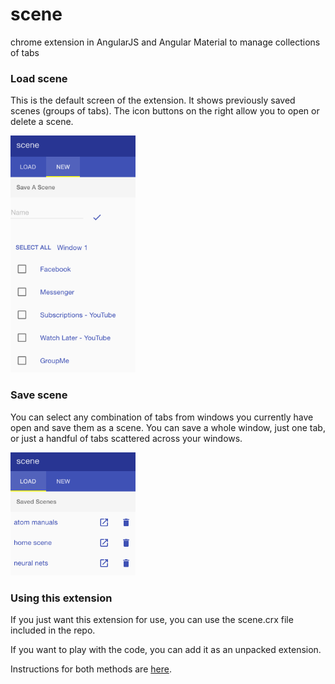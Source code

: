 # scene
chrome extension in AngularJS and Angular Material to manage collections of tabs



### Load scene

This is the default screen of the extension.  It shows previously saved scenes (groups of tabs).
The icon buttons on the right allow you to open or delete a scene.


<img src="./readmeimg/load.png" width="200">




### Save scene

You can select any combination of tabs from windows you currently have open and save them as a scene.
You can save a whole window, just one tab, or just a handful of tabs scattered across your windows.

<img src="./readmeimg/save.png" width="200">



### Using this extension

If you just want this extension for use, you can use the scene.crx file included in the repo.  

If you want to play with the code, you can add it as an unpacked extension.

Instructions for both methods are [here](http://superuser.com/questions/247651/how-does-one-install-an-extension-for-chrome-browser-from-the-local-file-system).
